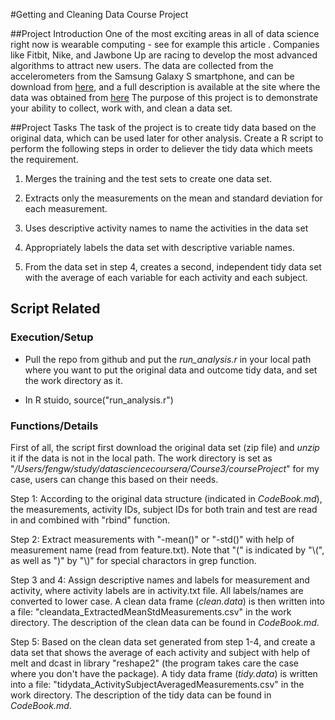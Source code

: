 #Getting and Cleaning Data Course Project

##Project Introduction
One of the most exciting areas in all of data science right now is wearable computing - see for example this article . Companies like Fitbit, Nike, and Jawbone Up are racing to develop the most advanced algorithms to attract new users. The data are collected from the accelerometers from the Samsung Galaxy S smartphone, and can be download from [here](https://d396qusza40orc.cloudfront.net/getdata%2Fprojectfiles%2FUCI%20HAR%20Dataset.zip), and a full description is available at the site where the data was obtained from [here](http://archive.ics.uci.edu/ml/datasets/Human+Activity+Recognition+Using+Smartphones)
The purpose of this project is to demonstrate your ability to collect, work with, and clean a data set.

##Project Tasks
The task of the project is to create tidy data based on the original data, which can be used later for other analysis. Create a R script to perform the following steps in order to deliever the tidy data which meets the requirement. 

1. Merges the training and the test sets to create one data set.

2. Extracts only the measurements on the mean and standard deviation for each measurement.

3. Uses descriptive activity names to name the activities in the data set

4. Appropriately labels the data set with descriptive variable names.

5. From the data set in step 4, creates a second, independent tidy data set with the average of each variable for each activity and each subject. 


## Script Related
### Execution/Setup
+ Pull the repo from github and put the *run_analysis.r* in your local path where you want to put the original data and outcome tidy data, and set the work directory as it.

+ In R stuido, source("run_analysis.r") 

### Functions/Details
First of all, the script first download the original data set (zip file) and *unzip* it if the data is not in the local path. The work directory is set as "*/Users/fengw/study/datasciencecoursera/Course3/courseProject*" for my case, users can change this based on their needs.

Step 1: According to the original data structure (indicated in *CodeBook.md*), the measurements, activity IDs, subject IDs for both train and test are read in and combined with "rbind" function. 

Step 2: Extract measurements with "-mean()" or "-std()" with help of measurement name (read from feature.txt). Note that "(" is indicated by "\\(", as well as ")" by "\\)" for special charactors in grep function.

Step 3 and 4: Assign descriptive names and labels for measurement and activity, where activity labels are in activity.txt file. All labels/names are converted to lower case. A clean data frame (*clean.data*) is then written into a file: 
"cleandata_ExtractedMeanStdMeasurements.csv" in the work directory. The description of the clean data can be found in *CodeBook.md*.

Step 5: Based on the clean data set generated from step 1-4, and create a data set that shows the average of each activity and subject with help of melt and dcast in library "reshape2" (the program takes care the case where you don't have the package). A tidy data frame (*tidy.data*) is written into a file: "tidydata_ActivitySubjectAveragedMeasurements.csv" in the work directory. The description of the tidy data can be found in *CodeBook.md*.
